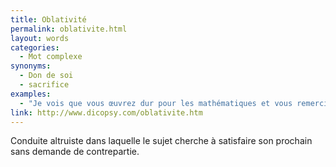 ```yaml
---
title: Oblativité
permalink: oblativite.html
layout: words
categories:
  - Mot complexe
synonyms:
  - Don de soi
  - sacrifice
examples:
  - "Je vois que vous œuvrez dur pour les mathématiques et vous remercie de votre totale obédience (et oblativité) pour la chose."
link: http://www.dicopsy.com/oblativite.htm
---
```


Conduite altruiste dans laquelle le sujet cherche à satisfaire son prochain sans demande de contrepartie.
